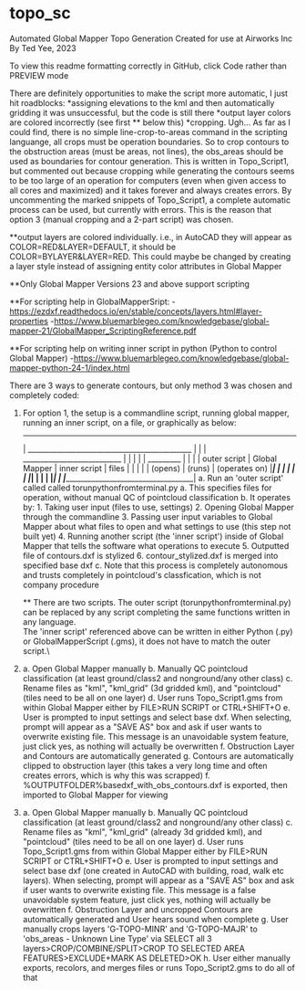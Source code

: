 # topo_sc
Automated Global Mapper Topo Generation
Created for use at Airworks Inc By Ted Yee, 2023

To view this readme formatting correctly in GitHub, click Code rather than PREVIEW mode

There are definitely opportunities to make the script more automatic, I just hit roadblocks:
    *assigning elevations to the kml and then automatically gridding it was unsuccessful, but the code is still there
    *output layer colors are colored incorrectly (see first ** below this)
    *cropping. Ugh... As far as I could find, there is no simple line-crop-to-areas command in the scripting languange, all crops must be operation boundaries. So to crop contours to the obstruction areas (must be areas, not lines), the obs_areas should be used as boundaries for contour generation. This is written in Topo_Script1, but commented out because cropping while generating the contours seems to be too large of an operation for computers (even when given access to all cores and maximized) and it takes forever and always creates errors. By uncommenting the marked snippets of Topo_Script1, a complete automatic process can be used, but currently with errors. This is the reason that option 3 (manual cropping and a 2-part script) was chosen.


**output layers are colored individually. i.e., in AutoCAD they will appear as COLOR=RED&LAYER=DEFAULT, it should be COLOR=BYLAYER&LAYER=RED. This could maybe be changed by creating a layer style instead of assigning entity color attributes in Global Mapper

**Only Global Mapper Versions 23 and above support scripting

**For scripting help in GlobalMapperSript:
-https://ezdxf.readthedocs.io/en/stable/concepts/layers.html#layer-properties
-https://www.bluemarblegeo.com/knowledgebase/global-mapper-21/GlobalMapper_ScriptingReference.pdf

**For scripting help on writing inner script in python (Python to control Global Mapper)
-https://www.bluemarblegeo.com/knowledgebase/global-mapper-python-24-1/index.html

There are 3 ways to generate contours, but only method 3 was chosen and completely coded:

1.  For option 1, the setup is a commandline script, running global mapper, running an inner script, on a file, or graphically as below:
    ______________________________________________________________
    |              _____________________________________________ |
    |              |               ___________________________ | |
    |              |               |               _________ | | |
    | outer script | Global Mapper | inner script  | files | | | |
    |   (opens)    |     (runs)    | (operates on) |_______| | | |
    |              |               |_________________________| | |
    |              |___________________________________________| |
    |____________________________________________________________|
    a. Run an 'outer script' called called torunpythonfromterminal.py
        a. This specifies files for operation, without manual QC of pointcloud classification
        b. It operates by:
            1. Taking user input (files to use, settings)
            2. Opening Global Mapper through the commandline
            3. Passing user input variables to Global Mapper about what files to open and what settings to use (this step not built yet)
            4. Running another script (the 'inner script') inside of Global Mapper that tells the software what operations to execute
            5. Outputted file of contours.dxf is stylized
            6. contour_stylized.dxf is merged into specified base dxf
        c. Note that this process is completely autonomous and trusts completely in pointcloud's classfication, which is not company procedure
        
    ** There are two scripts. The outer script (torunpythonfromterminal.py) can be replaced by any script completing the same functions written in any language.\
    The 'inner script' referenced above can be written in either Python (.py) or GlobalMapperScript (.gms), it does not have to match the outer script.\
    

2.  a. Open Global Mapper manually
    b. Manually QC pointcloud classification (at least ground/class2 and nonground/any other class)
    c. Rename files as "kml", "kml_grid" (3d gridded kml), and "pointcloud" (tiles need to be all on one layer)
    d. User runs Topo_Script1.gms from within Global Mapper either by FILE>RUN SCRIPT or CTRL+SHIFT+O
    e. User is prompted to input settings and select base dxf. When selecting, prompt will appear as a "SAVE AS" box and ask if user wants to overwrite existing file. This message is  an unavoidable system feature, just click yes, as nothing will actually be overwritten
    f. Obstruction Layer and Contours are automatically generated
    g. Contours are automatically clipped to obstruction layer (this takes a very long time and often creates errors, which is why this was scrapped)
    f. %OUTPUTFOLDER%basedxf_with_obs_contours.dxf is exported, then imported to Global Mapper for viewing


3.  a. Open Global Mapper manually
    b. Manually QC pointcloud classification (at least ground/class2 and nonground/any other class)
    c. Rename files as "kml", "kml_grid" (already 3d gridded kml), and "pointcloud" (tiles need to be all on one layer)
    d. User runs Topo_Script1.gms from within Global Mapper either by FILE>RUN SCRIPT or CTRL+SHIFT+O
    e. User is prompted to input settings and select base dxf (one created in AutoCAD with building, road, walk etc layers). When selecting, prompt will appear as a "SAVE AS" box and ask if user wants to overwrite existing file. This message is a false unavoidable system feature, just click yes, nothing will actually be overwritten
    f. Obstruction Layer and uncropped Contours are automatically generated and User hears sound when complete
    g. User manually crops layers 'G-TOPO-MINR' and 'G-TOPO-MAJR' to 'obs_areas - Unknown Line Type' via SELECT all 3 layers>CROP/COMBINE/SPLIT>CROP TO SELECTED AREA FEATURES>EXCLUDE+MARK AS DELETED>OK
    h. User either manually exports, recolors, and merges files or runs Topo_Script2.gms to do all of that
